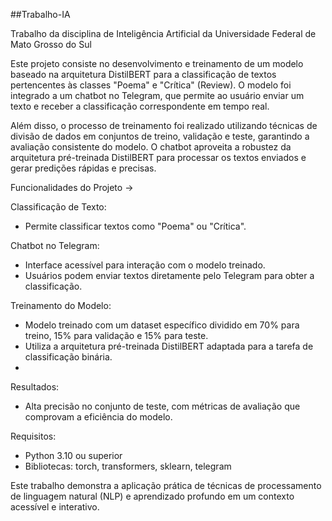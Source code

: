 ##Trabalho-IA

Trabalho da disciplina de Inteligência Artificial da Universidade Federal de Mato Grosso do Sul

Este projeto consiste no desenvolvimento e treinamento de um modelo baseado na arquitetura DistilBERT para a classificação de textos pertencentes às classes "Poema" e "Crítica" (Review). O modelo foi integrado a um chatbot no Telegram, que permite ao usuário enviar um texto e receber a classificação correspondente em tempo real.

Além disso, o processo de treinamento foi realizado utilizando técnicas de divisão de dados em conjuntos de treino, validação e teste, garantindo a avaliação consistente do modelo. O chatbot aproveita a robustez da arquitetura pré-treinada DistilBERT para processar os textos enviados e gerar predições rápidas e precisas.

Funcionalidades do Projeto ->

Classificação de Texto:

- Permite classificar textos como "Poema" ou "Crítica".

Chatbot no Telegram:

- Interface acessível para interação com o modelo treinado.
- Usuários podem enviar textos diretamente pelo Telegram para obter a classificação.

Treinamento do Modelo:

- Modelo treinado com um dataset específico dividido em 70% para treino, 15% para validação e 15% para teste.
- Utiliza a arquitetura pré-treinada DistilBERT adaptada para a tarefa de classificação binária.
- 
Resultados:

- Alta precisão no conjunto de teste, com métricas de avaliação que comprovam a eficiência do modelo.

Requisitos:
- Python 3.10 ou superior
- Bibliotecas: torch, transformers, sklearn, telegram

Este trabalho demonstra a aplicação prática de técnicas de processamento de linguagem natural (NLP) e aprendizado profundo em um contexto acessível e interativo.
